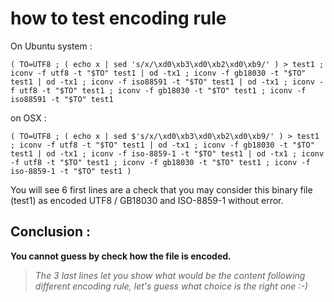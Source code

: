 
# how to test encoding rule

On Ubuntu system :
```
( TO=UTF8 ; ( echo x | sed 's/x/\xd0\xb3\xd0\xb2\xd0\xb9/' ) > test1 ; iconv -f utf8 -t "$TO" test1 | od -tx1 ; iconv -f gb18030 -t "$TO" test1 | od -tx1 ; iconv -f iso88591 -t "$TO" test1 | od -tx1 ; iconv -f utf8 -t "$TO" test1 ; iconv -f gb18030 -t "$TO" test1 ; iconv -f iso88591 -t "$TO" test1
```


on OSX :

```
( TO=UTF8 ; ( echo x | sed $'s/x/\xd0\xb3\xd0\xb2\xd0\xb9/' ) > test1 ; iconv -f utf8 -t "$TO" test1 | od -tx1 ; iconv -f gb18030 -t "$TO" test1 | od -tx1 ; iconv -f iso-8859-1 -t "$TO" test1 | od -tx1 ; iconv -f utf8 -t "$TO" test1 ; iconv -f gb18030 -t "$TO" test1 ; iconv -f iso-8859-1 -t "$TO" test1 )

```

You will see 6 first lines are a check that you may consider this binary file (test1) as encoded UTF8 / GB18030 and ISO-8859-1 without error.

## Conclusion :
 **You cannot guess by check  how the file is encoded.**


> *The 3 last lines let you show what would be the content following different encoding rule, let's guess what choice is the right one :-)*
